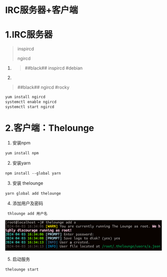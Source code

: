 # IRC服务器+客户端

# 1.IRC服务器

> inspircd
> 
> ngircd

1. > ##black##
   > inspircd  #debian

2.

> ##black##
> ngircd   #rocky

```
yum install ngircd
systemctl enable ngircd
systemctl start ngircd
```

# 2.客户端：Thelounge

1.  安装npm

``yum install npm``

2. 安装yarn

``npm install --global yarn``

3. 安装 thelounge

`` yarn global add thelounge ``

4. 添加用户及密码

`` thlounge add 用户名``

![thelounge-user.png](./thelounge-user.png)

5. 启动服务

`` thelounge start ``
